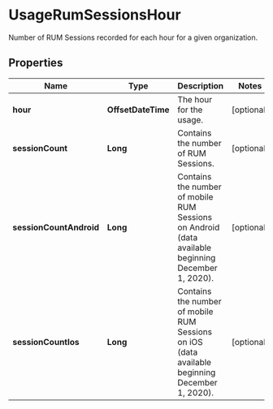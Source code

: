 

# UsageRumSessionsHour

Number of RUM Sessions recorded for each hour for a given organization.

## Properties

Name | Type | Description | Notes
------------ | ------------- | ------------- | -------------
**hour** | **OffsetDateTime** | The hour for the usage. |  [optional]
**sessionCount** | **Long** | Contains the number of RUM Sessions. |  [optional]
**sessionCountAndroid** | **Long** | Contains the number of mobile RUM Sessions on Android (data available beginning December 1, 2020). |  [optional]
**sessionCountIos** | **Long** | Contains the number of mobile RUM Sessions on iOS (data available beginning December 1, 2020). |  [optional]



